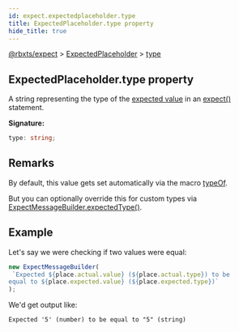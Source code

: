 ```yaml
---
id: expect.expectedplaceholder.type
title: ExpectedPlaceholder.type property
hide_title: true
---
```


[@rbxts/expect](./expect.md) &gt; [ExpectedPlaceholder](./expect.expectedplaceholder.md) &gt; [type](./expect.expectedplaceholder.type.md)

## ExpectedPlaceholder.type property

A string representing the type of the [expected value](./expect.expectedplaceholder.value.md) in an [expect()](./expect.expect.md) statement.

**Signature:**

```typescript
type: string;
```

## Remarks

By default, this value gets set automatically via the macro [typeOf](https://github.com/roblox-ts/compiler-types/blob/a13fdb1171895c7ed1a7f091d18031534e988886/types/callMacros.d.ts#L11)<!-- -->.

But you can optionally override this for custom types via [ExpectMessageBuilder.expectedType()](./expect.expectmessagebuilder.expectedtype.md)<!-- -->.

## Example

Let's say we were checking if two values were equal:

```ts
new ExpectMessageBuilder(
 `Expected ${place.actual.value} (${place.actual.type}) to be
equal to ${place.expected.value} (${place.expected.type})`
);
```
We'd get output like:

```logs
Expected '5' (number) to be equal to "5" (string)
```
